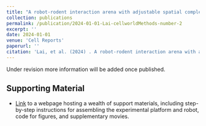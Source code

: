 ```yaml
---
title: "A robot-rodent interaction arena with adjustable spatial complexity for ethologically relevant behavioral studies"
collection: publications
permalink: /publication/2024-01-01-Lai-cellworldMethods-number-2
excerpt: ''
date: 2024-01-01
venue: 'Cell Reports'
paperurl: ''
citation: 'Lai, et al. (2024) . A robot-rodent interaction arena with adjustable spatial complexity for ethologically relevant behavioral studies. Cell Reports'
---
```

Under revision more information will be added once published.


## Supporting Material 
* [Link](https://cellworld.github.io/paper.html) to a webpage hosting a wealth of support materials, including step-by-step instructions for assembling the experimental platform and robot, code for figures, and supplementary movies.